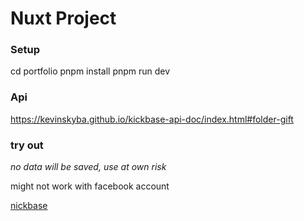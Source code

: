 # Nuxt Project 

### Setup
cd portfolio
pnpm install
pnpm run dev

### Api
https://kevinskyba.github.io/kickbase-api-doc/index.html#folder-gift

### try out
*no data will be saved, use at own risk*

might not work with facebook account

[nickbase](https://nickbase.nickot.is)

